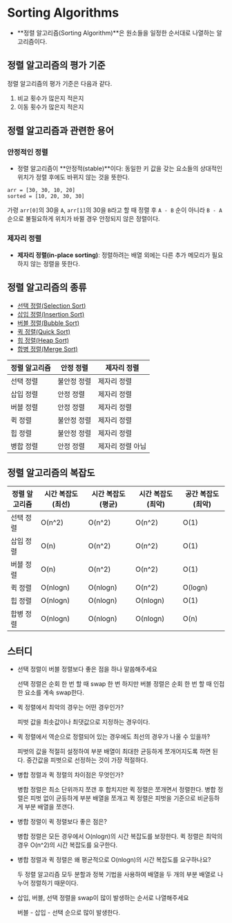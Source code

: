 # Sorting Algorithms

- **정렬 알고리즘(Sorting Algorithm)**은 원소들을 일정한 순서대로 나열하는 알고리즘이다.



## 정렬 알고리즘의 평가 기준

정렬 알고리즘의 평가 기준은 다음과 같다.

1. 비교 횟수가 많은지 적은지
2. 이동 횟수가 많은지 적은지



## 정렬 알고리즘과 관련한 용어

### 안정적인 정렬

- 정렬 알고리즘이 **안정적(stable)**이다: 동일한 키 값을 갖는 요소들의 상대적인 위치가 정렬 후에도 바뀌지 않는 것을 뜻한다.

```
arr = [30, 30, 10, 20]
sorted = [10, 20, 30, 30]
```

가령 `arr[0]`의 30을 `A`, `arr[1]`의 30을 `B`라고 할 때 정렬 후 `A - B` 순이 아니라 `B - A`순으로 불필요하게 위치가 바뀔 경우 안정되지 않은 정렬이다.

### 제자리 정렬

- **제자리 정렬(in-place sorting)**: 정렬하려는 배열 외에는 다른 추가 메모리가 필요하지 않는 정렬을 뜻한다.



## 정렬 알고리즘의 종류

- [선택 정렬(Selection Sort)](https://github.com/leegwae/algorithms/blob/main/selection-sort.md)
- [삽입 정렬(Insertion Sort)](https://github.com/leegwae/algorithms/blob/main/insertion-sort.md)
- [버블 정렬(Bubble Sort)](https://github.com/leegwae/algorithms/blob/main/bubble-sort.md)
- [퀵 정렬(Quick Sort)](https://github.com/leegwae/algorithms/blob/main/quick-sort.md)
- [힙 정렬(Heap Sort)](https://github.com/leegwae/algorithms/blob/main/heap-sort.md)
- [합병 정렬(Merge Sort)](https://github.com/leegwae/algorithms/blob/main/merge-sort.md)

| 정렬 알고리즘 | 안정 정렬   | 제자리 정렬      |
| ------------- | ----------- | ---------------- |
| 선택 정렬     | 불안정 정렬 | 제자리 정렬      |
| 삽입 정렬     | 안정 정렬   | 제자리 정렬      |
| 버블 정렬     | 안정 정렬   | 제자리 정렬      |
| 퀵 정렬       | 불안정 정렬 | 제자리 정렬      |
| 힙 정렬       | 불안정 정렬 | 제자리 정렬      |
| 병합 정렬     | 안정 정렬   | 제자리 정렬 아님 |



## 정렬 알고리즘의 복잡도

| 정렬 알고리즘 | 시간 복잡도(최선) | 시간 복잡도(평균) | 시간 복잡도(최악) | 공간 복잡도(최악) |
| ------------- | ----------------- | ----------------- | ----------------- | ----------------- |
| 선택 정렬     | O(n^2)            | O(n^2)            | O(n^2)            | O(1)              |
| 삽입 정렬     | O(n)              | O(n^2)            | O(n^2)            | O(1)              |
| 버블 정렬     | O(n)              | O(n^2)            | O(n^2)            | O(1)              |
| 퀵 정렬       | O(nlogn)          | O(nlogn)          | O(n^2)            | O(logn)           |
| 힙 정렬       | O(nlogn)          | O(nlogn)          | O(nlogn)          | O(1)              |
| 합병 정렬     | O(nlogn)          | O(nlogn)          | O(nlogn)          | O(n)              |



## 스터디

- 선택 정렬이 버블 정렬보다 좋은 점을 하나 말씀해주세요

  선택 정렬은 순회 한 번 할 때 swap 한 번 하지만 버블 정렬은 순회 한 번 할 때 인접한 요소를 계속 swap한다.

- 퀵 정렬에서 최악의 경우는 어떤 경우인가?

  피벗 값을 최솟값이나 최댓값으로 지정하는 경우이다.

- 퀵 정렬에서 역순으로 정렬되어 있는 경우에도 최선의 경우가 나올 수 있을까?

  피벗의 값을 적절히 설정하여 부분 배열이 최대한 균등하게 쪼개어지도록 하면 된다. 중간값을 피벗으로 선정하는 것이 가장 적절하다.

- 병합 정렬과 퀵 정렬의 차이점은 무엇인가?

  병합 정렬은 최소 단위까지 쪼갠 후 합치지만 퀵 정렬은 쪼개면서 정렬한다. 병합 정렬은 피벗 없이 균등하게 부분 배열을 쪼개고 퀵 정렬은 피벗을 기준으로 비균등하게 부분 배열을 쪼갠다.

- 병합 정렬이 퀵 정렬보다 좋은 점은?

  병합 정렬은 모든 경우에서 O(nlogn)의 시간 복잡도를 보장한다. 퀵 정렬은 최악의 경우 O(n^2)의 시간 복잡도를 요구한다.

- 병합 정렬과 퀵 정렬은 왜 평균적으로 O(nlogn)의 시간 복잡도를 요구하나요?

  두 정렬 알고리즘 모두 분할과 정복 기법을 사용하여 배열을 두 개의 부분 배열로 나누어 정렬하기 때문이다.

- 삽입, 버블, 선택 정렬을 swap이 많이 발생하는 순서로 나열해주세요

  버블 - 삽입 - 선택 순으로 많이 발생한다.

